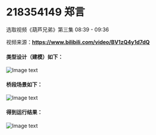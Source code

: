 # 218354149 郑言

选取视频《葫芦兄弟》第三集 08:39 - 09:36

视频来源：**https://www.bilibili.com/video/BV1zQ4y1d7dQ** 



#### 类型设计（建模）如下：
![Image text](http://www.plantuml.com/plantuml/png/NP3DQkim48NtUefPthi8tDjbJKlwi-YcD90k0gMBYNKSYqWZ8uqJIjjthx2m2LtfE-FXutZMMJdf63pPn9rUcQSniD1gzNLB3mciOu9vZf8LwTVKp5Jdzt1oCDl1MQGpzfT3OrhFETFi-IIpZz63XRRdcApsAPw5RgXZds5ObTlZdxzc6BtVQYgA4gQbQRs4xrcvT2XE9qezs6lVJ5mzbIqwI4ODkqrzFKxm5GTM1sbHIlp_ropr1fSpxDoiCRKD2OSblBrJG8ZfeuegltHTXZR6v05yV8sbidTP8GMMtqjeuKwucxFBZs1R8CGJocDJ77QR0WTsCa5ngujI3q0NnxwcjcSve7nPG-mO_0y0)

#### 桥段场景如下：

![Image text](http://www.plantuml.com/plantuml/png/ZLJDRjf04BxlKwo4r5jpwB67Ai_GIyzES0gA0yWOeLmYA2WOqc1CQ8huAH5IQ0fjGaWb_icxL9xrziGhT1Ph4uCIfT9WhNQ--UQRRrPinmr5Dn876WtgofxnXYYxHbIdtExnGWUkCbI9qr12IoGL6dYl1cMwddC72v6BHvHzbGPY2JscgLIccqNuLPA8tQWU2qSZDB2ZARlxbAWH8smSKkXRl57bzVeA50i7LJrE0uUgfaMJ4eDPTsu_0fBg3Wry28KDbP37czVlVEct5Aog5uYHlH4YpuXWWmK6ptNXl44YKKEbUlXZo23mfG1d9iPobeRglHVB-JUK4wG2XunYNgIJfc0xky1lyXwDfkuXo_adh7bmKDIpLD4Pc-nYY1sMinQ1TCsP73kZBbpEMRi3fU_YbfcsH-RCBvQpp_XrQrbdD7OhVHWEtAd5sps1wQUTkONrg98W2FgtOFPOvWwEJrcv_3TNz78-rTBU1wVYA9mlwloa0uq-EycZoq_ELcYYeWsBa1fLk8sMCph5hgoPOaKXUMjhQoN7Cg7t0x-yVYtErerhtk8uMC2lhvp914rdFzjIlDNbdJJBthEi1NRgJwf33XBAaVWToU7IDUo7Lg2P-ApGBFzm_YLBvUiRzg_cREOjU2FM2JqIGUSvyih_Tg1KOdUNCFpjSuKIGMEFdgEHgjQKc2yhUMebB3DcgV9QSzp9MdmT_eT1cpHarRpbxNU3yIKw8IjVWRpzJAuoXToKR2C5_j7y0m00)

#### 得到运行结果：

![Image text](https://raw.githubusercontent.com/yincjr/NJU_JAVA/main/img/result.png?token=AQUHLJTR3JLNUABPH3H4PKLBIHTQI)

